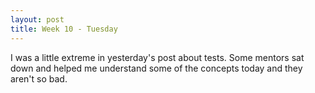 ```yaml
---
layout: post
title: Week 10 - Tuesday
---
```

I was a little extreme in yesterday's post about tests. Some mentors sat down and helped me understand some of the concepts today and they aren't so bad.
